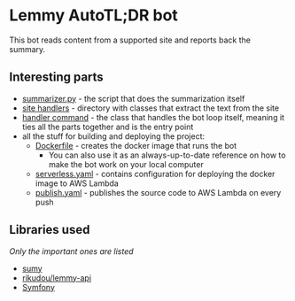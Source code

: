 # Lemmy AutoTL;DR bot

This bot reads content from a supported site and reports back the summary.

## Interesting parts

- [summarizer.py](python/source/summarizer.py) - the script that does the summarization itself
- [site handlers](src/SiteHandler) - directory with classes that extract the text from the site
- [handler command](src/Command/ReplyToPostsCommand.php) - the class that handles the bot loop itself, meaning it ties
  all the parts together and is the entry point
- all the stuff for building and deploying the project:
  - [Dockerfile](Dockerfile) - creates the docker image that runs the bot
    - You can also use it as an always-up-to-date reference on how to make the bot work on your local computer
  - [serverless.yaml](serverless.yaml) - contains configuration for deploying the docker image to AWS Lambda
  - [publish.yaml](.github/workflows/publish.yaml) - publishes the source code to AWS Lambda on every push 

## Libraries used

*Only the important ones are listed*

- [sumy](https://pypi.org/project/sumy/)
- [rikudou/lemmy-api](https://packagist.org/packages/rikudou/lemmy-api)
- [Symfony](https://symfony.com/)
